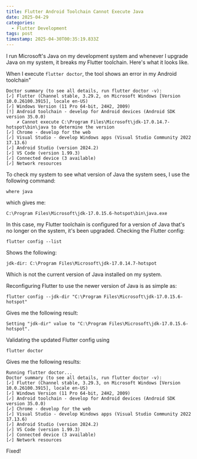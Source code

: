 ```yaml
---
title: Flutter Android Toolchain Cannot Execute Java
date: 2025-04-29
categories:
  - Flutter Development
tags: post
timestamp: 2025-04-30T00:35:19.833Z
---
```


I run Microsoft's Java on my development system and whenever I upgrade Java on my system, it breaks my Flutter toolchain. Here's what it looks like.

When I execute `flutter doctor`, the tool shows an error in my Android toolchain"

```text
Doctor summary (to see all details, run flutter doctor -v):
[✓] Flutter (Channel stable, 3.29.2, on Microsoft Windows [Version 10.0.26100.3915], locale en-US)
[✓] Windows Version (11 Pro 64-bit, 24H2, 2009)
[!] Android toolchain - develop for Android devices (Android SDK version 35.0.0)
    ✗ Cannot execute C:\Program Files\Microsoft\jdk-17.0.14.7-hotspot\bin\java to determine the version
[✓] Chrome - develop for the web
[✓] Visual Studio - develop Windows apps (Visual Studio Community 2022 17.13.6)
[✓] Android Studio (version 2024.2)
[✓] VS Code (version 1.99.3)
[✓] Connected device (3 available)
[✓] Network resources
```

To check my system to see what version of Java the system sees, I use the following command:

```shell
where java
```

which gives me:

``` text
C:\Program Files\Microsoft\jdk-17.0.15.6-hotspot\bin\java.exe
```

In this case, my Flutter toolchain is configured for a version of Java that's no longer on the system, it's been upgraded. Checking the Flutter config:

```shell
flutter config --list
```

Shows the following:

```text
jdk-dir: C:\Program Files\Microsoft\jdk-17.0.14.7-hotspot
```

Which is not the current version of Java installed on my system.

Reconfiguring Flutter to use the newer version of Java is as simple as:

```shell
flutter config --jdk-dir "C:\Program Files\Microsoft\jdk-17.0.15.6-hotspot"
```

Gives me the following result:

```text
Setting "jdk-dir" value to "C:\Program Files\Microsoft\jdk-17.0.15.6-hotspot".
```

Validating the updated Flutter config using 

```shell
flutter doctor
```

Gives me the following results:

```text
Running flutter doctor...
Doctor summary (to see all details, run flutter doctor -v):
[✓] Flutter (Channel stable, 3.29.3, on Microsoft Windows [Version 10.0.26100.3915], locale en-US)
[✓] Windows Version (11 Pro 64-bit, 24H2, 2009)
[✓] Android toolchain - develop for Android devices (Android SDK version 35.0.0)
[✓] Chrome - develop for the web
[✓] Visual Studio - develop Windows apps (Visual Studio Community 2022 17.13.6)
[✓] Android Studio (version 2024.2)
[✓] VS Code (version 1.99.3)
[✓] Connected device (3 available)
[✓] Network resources
```

Fixed!